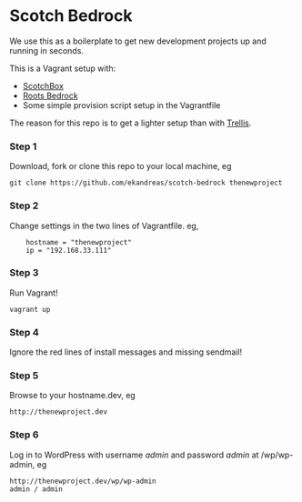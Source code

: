 Scotch Bedrock
==============
We use this as a boilerplate to get new development projects up and running in seconds.

This is a Vagrant setup with:
* [ScotchBox](http://box.scotch.io)
* [Roots Bedrock](https://roots.io/bedrock/)
* Some simple provision script setup in the Vagrantfile

The reason for this repo is to get a lighter setup than with [Trellis](https://roots.io/trellis/).

### Step 1
Download, fork or clone this repo to your local machine, eg 
```
git clone https://github.com/ekandreas/scotch-bedrock thenewproject 
```
### Step 2
Change settings in the two lines of Vagrantfile. eg, 
```
    hostname = "thenewproject"
    ip = "192.168.33.111"
```
### Step 3
Run Vagrant! 
```
vagrant up
```
### Step 4
Ignore the red lines of install messages and missing sendmail!

### Step 5
Browse to your hostname.dev, eg 
```
http://thenewproject.dev
```
### Step 6
Log in to WordPress with username *admin* and password *admin* at /wp/wp-admin, eg 
```
http://thenewproject.dev/wp/wp-admin
admin / admin
```

